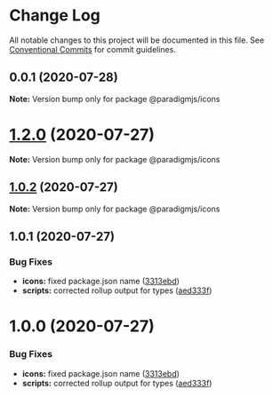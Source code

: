 # Change Log

All notable changes to this project will be documented in this file.
See [Conventional Commits](https://conventionalcommits.org) for commit guidelines.

## 0.0.1 (2020-07-28)

**Note:** Version bump only for package @paradigmjs/icons





# [1.2.0](https://github.com/lunaris-studios/paradigm/compare/@paradigmjs/icons@1.0.2...@paradigmjs/icons@1.2.0) (2020-07-27)

**Note:** Version bump only for package @paradigmjs/icons





## [1.0.2](https://github.com/lunaris-studios/paradigm/compare/@paradigmjs/icons@1.0.1...@paradigmjs/icons@1.0.2) (2020-07-27)

**Note:** Version bump only for package @paradigmjs/icons





## 1.0.1 (2020-07-27)


### Bug Fixes

* **icons:** fixed package.json name ([3313ebd](https://github.com/lunaris-studios/paradigm/commit/3313ebd1d3f26a011fe3b67fa3ae1117b193326b))
* **scripts:** corrected rollup output for types ([aed333f](https://github.com/lunaris-studios/paradigm/commit/aed333f486751922e08a986da4af37b9d9c6ac9b))





# 1.0.0 (2020-07-27)


### Bug Fixes

* **icons:** fixed package.json name ([3313ebd](https://github.com/lunaris-studios/paradigm/commit/3313ebd1d3f26a011fe3b67fa3ae1117b193326b))
* **scripts:** corrected rollup output for types ([aed333f](https://github.com/lunaris-studios/paradigm/commit/aed333f486751922e08a986da4af37b9d9c6ac9b))
